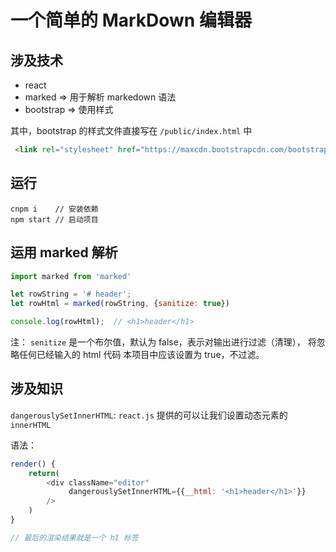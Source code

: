 # 一个简单的 MarkDown 编辑器

## 涉及技术
- react
- marked    => 用于解析 markedown 语法
- bootstrap     => 使用样式 

其中，bootstrap 的样式文件直接写在 `/public/index.html` 中

```html
 <link rel="stylesheet" href="https://maxcdn.bootstrapcdn.com/bootstrap/latest/css/bootstrap.min.css">
```

## 运行
```
cnpm i    // 安装依赖
npm start // 启动项目
```

## 运用 marked 解析

```js
import marked from 'marked'

let rowString = '# header';
let rowHtml = marked(rowString, {sanitize: true})

console.log(rowHtml);  // <h1>header</h1>
```

注： `senitize` 是一个布尔值，默认为 false，表示对输出进行过滤（清理）， 将忽略任何已经输入的 html 代码
本项目中应该设置为 true，不过滤。

## 涉及知识

`dangerouslySetInnerHTML`: `react.js` 提供的可以让我们设置动态元素的 `innerHTML`

语法：
```js
render() {
    return(
        <div className="editor" 
             dangerouslySetInnerHTML={{__html: '<h1>header</h1>'}}
        />
    )
}

// 最后的渲染结果就是一个 h1 标签
```